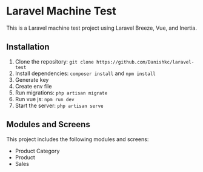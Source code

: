 # Laravel Machine Test

This is a Laravel machine test project using Laravel Breeze, Vue, and Inertia.

## Installation

1. Clone the repository: `git clone https://github.com/Danishkc/laravel-test`
2. Install dependencies: `composer install` and `npm install`
3. Generate key
4. Create env file
5. Run migrations: `php artisan migrate`
6. Run vue js: `npm run dev`
7. Start the server: `php artisan serve`

## Modules and Screens

This project includes the following modules and screens:

* Product Category
* Product
* Sales

